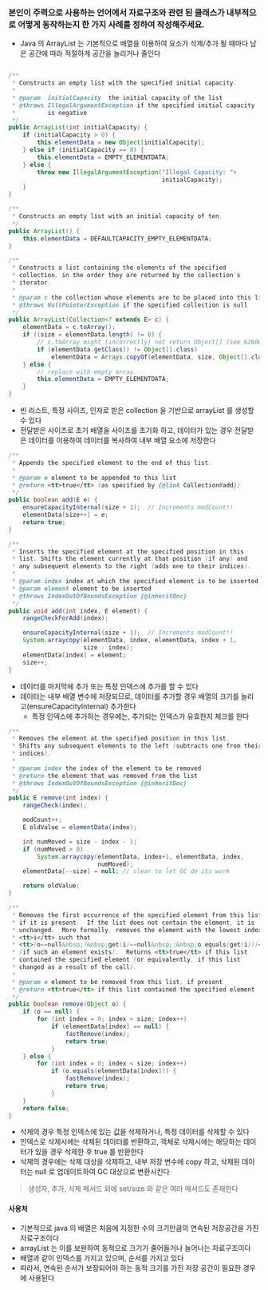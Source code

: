 ### 본인이 주력으로 사용하는 언어에서 자료구조와 관련 된 클래스가 내부적으로 어떻게 동작하는지 한 가지 사례를 정하여 작성해주세요.

* Java 의 ArrayList 는 기본적으로 배열을 이용하여 요소가 삭제/추가 될 때마다 남은 공간에 따라 적절하게 공간을 늘리거나 줄인다

```java

/**
 * Constructs an empty list with the specified initial capacity.
 *
 * @param  initialCapacity  the initial capacity of the list
 * @throws IllegalArgumentException if the specified initial capacity
 *         is negative
 */
public ArrayList(int initialCapacity) {
    if (initialCapacity > 0) {
        this.elementData = new Object[initialCapacity];
    } else if (initialCapacity == 0) {
        this.elementData = EMPTY_ELEMENTDATA;
    } else {
        throw new IllegalArgumentException("Illegal Capacity: "+
                                           initialCapacity);
    }
}

/**
 * Constructs an empty list with an initial capacity of ten.
 */
public ArrayList() {
    this.elementData = DEFAULTCAPACITY_EMPTY_ELEMENTDATA;
}

/**
 * Constructs a list containing the elements of the specified
 * collection, in the order they are returned by the collection's
 * iterator.
 *
 * @param c the collection whose elements are to be placed into this list
 * @throws NullPointerException if the specified collection is null
 */
public ArrayList(Collection<? extends E> c) {
    elementData = c.toArray();
    if ((size = elementData.length) != 0) {
        // c.toArray might (incorrectly) not return Object[] (see 6260652)
        if (elementData.getClass() != Object[].class)
            elementData = Arrays.copyOf(elementData, size, Object[].class);
    } else {
        // replace with empty array.
        this.elementData = EMPTY_ELEMENTDATA;
    }
}
```

* 빈 리스트, 특정 사이즈, 인자로 받은 collection 을 기반으로 arrayList 를 생성할 수 있다
* 전달받은 사이즈로 초기 배열을 사이즈를 초기화 하고, 데이터가 있는 경우 전달받은 데이터를 이용하여 데이터를 복사하여 내부 배열 요소에 저장한다

```java
/**
 * Appends the specified element to the end of this list.
 *
 * @param e element to be appended to this list
 * @return <tt>true</tt> (as specified by {@link Collection#add})
 */
public boolean add(E e) {
    ensureCapacityInternal(size + 1);  // Increments modCount!!
    elementData[size++] = e;
    return true;
}

/**
 * Inserts the specified element at the specified position in this
 * list. Shifts the element currently at that position (if any) and
 * any subsequent elements to the right (adds one to their indices).
 *
 * @param index index at which the specified element is to be inserted
 * @param element element to be inserted
 * @throws IndexOutOfBoundsException {@inheritDoc}
 */
public void add(int index, E element) {
    rangeCheckForAdd(index);

    ensureCapacityInternal(size + 1);  // Increments modCount!!
    System.arraycopy(elementData, index, elementData, index + 1,
                     size - index);
    elementData[index] = element;
    size++;
}
```

* 데이터를 마지막에 추가 또는 특정 인덱스에 추가를 할 수 있다
* 데이터는 내부 배열 변수에 저장되므로, 데이터를 추가할 경우 배열의 크기를 늘리고(ensureCapacityInternal) 추가한다
  * 특정 인덱스에 추가하는 경우에는, 추가되는 인덱스가 유효한지 체크를 한다

```java
/**
 * Removes the element at the specified position in this list.
 * Shifts any subsequent elements to the left (subtracts one from their
 * indices).
 *
 * @param index the index of the element to be removed
 * @return the element that was removed from the list
 * @throws IndexOutOfBoundsException {@inheritDoc}
 */
public E remove(int index) {
    rangeCheck(index);

    modCount++;
    E oldValue = elementData(index);

    int numMoved = size - index - 1;
    if (numMoved > 0)
        System.arraycopy(elementData, index+1, elementData, index,
                         numMoved);
    elementData[--size] = null; // clear to let GC do its work

    return oldValue;
}

/**
 * Removes the first occurrence of the specified element from this list,
 * if it is present.  If the list does not contain the element, it is
 * unchanged.  More formally, removes the element with the lowest index
 * <tt>i</tt> such that
 * <tt>(o==null&nbsp;?&nbsp;get(i)==null&nbsp;:&nbsp;o.equals(get(i)))</tt>
 * (if such an element exists).  Returns <tt>true</tt> if this list
 * contained the specified element (or equivalently, if this list
 * changed as a result of the call).
 *
 * @param o element to be removed from this list, if present
 * @return <tt>true</tt> if this list contained the specified element
 */
public boolean remove(Object o) {
    if (o == null) {
        for (int index = 0; index < size; index++)
            if (elementData[index] == null) {
                fastRemove(index);
                return true;
            }
    } else {
        for (int index = 0; index < size; index++)
            if (o.equals(elementData[index])) {
                fastRemove(index);
                return true;
            }
    }
    return false;
}
```

* 삭제의 경우 특정 인덱스에 있는 값을 삭제하거나, 특정 데이터를 삭제할 수 있다
* 인덱스로 삭제시에는 삭제된 데이터를 반환하고, 객체로 삭제시에는 해당하는 데이터가 있을 경우 삭제한 후 true 를 반환한다
* 삭제의 경우에는 삭제 대상을 삭제하고, 내부 저장 변수에 copy 하고, 삭제된 데이터는 null 로 업데이트하여 GC 대상으로 변환시킨다

> 생성자, 추가, 삭제 메서드 외에 set/size 와 같은 여러 메서드도 존재한다

#### 사용처

* 기본적으로 java 의 배열은 처음에 지정한 수의 크기만큼의 연속된 저장공간을 가진 자료구조이다
* arrayList 는 이를 보완하여 동적으로 크기가 줄어들거나 늘어나는 자료구조이다
* 배열과 같이 인덱스를 가지고 있으며, 순서를 가지고 있다
* 따라서, 연속된 순서가 보장되어야 하는 동적 크기를 가진 저장 공간이 필요한 경우에 사용된다


